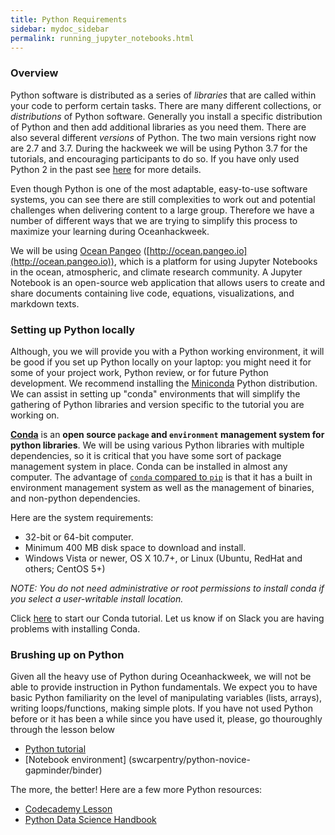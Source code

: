 ```yaml
---
title: Python Requirements
sidebar: mydoc_sidebar
permalink: running_jupyter_notebooks.html
---
```


### Overview

Python software is distributed as a series of *libraries* that are called within your code to perform certain tasks. There are many different collections, or *distributions* of Python software. Generally you install a specific distribution of Python and then add additional libraries as you need them. There are also several different *versions* of Python. The two main versions right now are 2.7 and 3.7. During the hackweek we will be using Python 3.7 for the tutorials, and encouraging participants to do so. If you have only used Python 2 in the past see [here](https://wiki.python.org/moin/Python2orPython3) for more details.

Even though Python is one of the most adaptable, easy-to-use software systems, you can see there are still complexities to work out and potential challenges when delivering content to a large group. Therefore we have a number of different ways that we are trying to simplify this process to maximize your learning during Oceanhackweek.

We will be using [Ocean Pangeo](https://pangeo.io/) ([http://ocean.pangeo.io](http://ocean.pangeo.io)), which is a platform for using Jupyter Notebooks in the ocean, atmospheric, and climate research community.
A Jupyter Notebook is an open-source web application that allows users to create and share documents containing live code, equations, visualizations, and markdown texts.

### Setting up Python locally

Although, you we will provide you with a Python working environment, it will be good if you set up Python locally on your laptop: you might need it for some of your project work, Python review, or for future Python development. We recommend installing the [Miniconda](https://conda.io/miniconda.html) Python distribution. We can assist in setting up "conda" environments that will simplify the gathering of Python libraries and version specific to the tutorial you are working on.



[**Conda**](http://conda.pydata.org/docs/) is an **open source `package` and `environment` management system for python libraries**. We will be using various
Python libraries with multiple dependencies, so it is critical that you have some sort of 
package management system in place. Conda can be installed in almost any computer. The advantage of [`conda` compared to `pip`](https://jakevdp.github.io/blog/2016/08/25/conda-myths-and-misconceptions) is that it has a built in environment management system as well as the management of binaries, and non-python dependencies.

Here are the system requirements:

- 32-bit or 64-bit computer.
- Minimum 400 MB disk space to download and install.
- Windows Vista or newer, OS X 10.7+, or Linux (Ubuntu, RedHat and others; CentOS 5+)

*NOTE: You do not need administrative or root permissions to install conda if you select a user-writable install location.*

Click [here](/01-conda-tutorial/) to start our Conda tutorial. Let us know if on Slack you are having problems with installing Conda.


### Brushing up on Python

Given all the heavy use of Python during Oceanhackweek, we will not be able to provide instruction in Python fundamentals. We expect you to have basic Python familiarity on the level of manipulating variables (lists, arrays), writing loops/functions, making simple plots. If you have not used Python before or it has been a while since you have used it, please, go thouroughly through the lesson below

* [Python tutorial](https://swcarpentry.github.io/python-novice-gapminder/)
* [Notebook environment] (swcarpentry/python-novice-gapminder/binder)

The more, the better! Here are a few more Python resources:
* [Codecademy Lesson](https://www.codecademy.com/learn/learn-python-3)
* [Python Data Science Handbook](https://github.com/jakevdp/PythonDataScienceHandbook)
